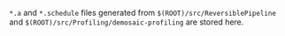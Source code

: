 `*.a` and `*.schedule` files generated from `$(ROOT)/src/ReversiblePipeline` and `$(ROOT)/src/Profiling/demosaic-profiling` are stored here.
